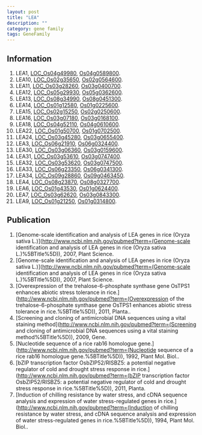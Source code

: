 ```yaml
---
layout: post
title: "LEA"
description: ""
category: gene family
tags: GeneFamily
---
```


## Information
1. LEA1, [LOC_Os04g49980](http://rice.plantbiology.msu.edu/cgi-bin/ORF_infopage.cgi?orf=LOC_Os04g49980), [Os04g0589800](http://rapdb.dna.affrc.go.jp/viewer/gbrowse_details/irgsp1?name=Os04g0589800).
2. LEA10, [LOC_Os02g35650](http://rice.plantbiology.msu.edu/cgi-bin/ORF_infopage.cgi?orf=LOC_Os02g35650), [Os02g0564600](http://rapdb.dna.affrc.go.jp/viewer/gbrowse_details/irgsp1?name=Os02g0564600).
3. LEA11, [LOC_Os03g28260](http://rice.plantbiology.msu.edu/cgi-bin/ORF_infopage.cgi?orf=LOC_Os03g28260), [Os03g0400700](http://rapdb.dna.affrc.go.jp/viewer/gbrowse_details/irgsp1?name=Os03g0400700).
4. LEA12, [LOC_Os05g29930](http://rice.plantbiology.msu.edu/cgi-bin/ORF_infopage.cgi?orf=LOC_Os05g29930), [Os05g0362600](http://rapdb.dna.affrc.go.jp/viewer/gbrowse_details/irgsp1?name=Os05g0362600).
5. LEA13, [LOC_Os08g34990](http://rice.plantbiology.msu.edu/cgi-bin/ORF_infopage.cgi?orf=LOC_Os08g34990), [Os08g0451300](http://rapdb.dna.affrc.go.jp/viewer/gbrowse_details/irgsp1?name=Os08g0451300).
6. LEA14, [LOC_Os01g12580](http://rice.plantbiology.msu.edu/cgi-bin/ORF_infopage.cgi?orf=LOC_Os01g12580), [Os01g0225600](http://rapdb.dna.affrc.go.jp/viewer/gbrowse_details/irgsp1?name=Os01g0225600).
7. LEA15, [LOC_Os02g15250](http://rice.plantbiology.msu.edu/cgi-bin/ORF_infopage.cgi?orf=LOC_Os02g15250), [Os02g0250600](http://rapdb.dna.affrc.go.jp/viewer/gbrowse_details/irgsp1?name=Os02g0250600).
8. LEA16, [LOC_Os03g07180](http://rice.plantbiology.msu.edu/cgi-bin/ORF_infopage.cgi?orf=LOC_Os03g07180), [Os03g0168100](http://rapdb.dna.affrc.go.jp/viewer/gbrowse_details/irgsp1?name=Os03g0168100).
9. LEA18, [LOC_Os04g52110](http://rice.plantbiology.msu.edu/cgi-bin/ORF_infopage.cgi?orf=LOC_Os04g52110), [Os04g0610600](http://rapdb.dna.affrc.go.jp/viewer/gbrowse_details/irgsp1?name=Os04g0610600).
10. LEA22, [LOC_Os01g50700](http://rice.plantbiology.msu.edu/cgi-bin/ORF_infopage.cgi?orf=LOC_Os01g50700), [Os01g0702500](http://rapdb.dna.affrc.go.jp/viewer/gbrowse_details/irgsp1?name=Os01g0702500).
11. LEA24, [LOC_Os03g45280](http://rice.plantbiology.msu.edu/cgi-bin/ORF_infopage.cgi?orf=LOC_Os03g45280), [Os03g0655400](http://rapdb.dna.affrc.go.jp/viewer/gbrowse_details/irgsp1?name=Os03g0655400).
12. LEA3, [LOC_Os06g21910](http://rice.plantbiology.msu.edu/cgi-bin/ORF_infopage.cgi?orf=LOC_Os06g21910), [Os06g0324400](http://rapdb.dna.affrc.go.jp/viewer/gbrowse_details/irgsp1?name=Os06g0324400).
13. LEA30, [LOC_Os03g06360](http://rice.plantbiology.msu.edu/cgi-bin/ORF_infopage.cgi?orf=LOC_Os03g06360), [Os03g0159600](http://rapdb.dna.affrc.go.jp/viewer/gbrowse_details/irgsp1?name=Os03g0159600).
14. LEA31, [LOC_Os03g53610](http://rice.plantbiology.msu.edu/cgi-bin/ORF_infopage.cgi?orf=LOC_Os03g53610), [Os03g0747400](http://rapdb.dna.affrc.go.jp/viewer/gbrowse_details/irgsp1?name=Os03g0747400).
15. LEA32, [LOC_Os03g53620](http://rice.plantbiology.msu.edu/cgi-bin/ORF_infopage.cgi?orf=LOC_Os03g53620), [Os03g0747500](http://rapdb.dna.affrc.go.jp/viewer/gbrowse_details/irgsp1?name=Os03g0747500).
16. LEA33, [LOC_Os06g23350](http://rice.plantbiology.msu.edu/cgi-bin/ORF_infopage.cgi?orf=LOC_Os06g23350), [Os06g0341300](http://rapdb.dna.affrc.go.jp/viewer/gbrowse_details/irgsp1?name=Os06g0341300).
17. LEA34, [LOC_Os09g28860](http://rice.plantbiology.msu.edu/cgi-bin/ORF_infopage.cgi?orf=LOC_Os09g28860), [Os09g0463450](http://rapdb.dna.affrc.go.jp/viewer/gbrowse_details/irgsp1?name=Os09g0463450).
18. LEA4, [LOC_Os08g23870](http://rice.plantbiology.msu.edu/cgi-bin/ORF_infopage.cgi?orf=LOC_Os08g23870), [Os08g0327700](http://rapdb.dna.affrc.go.jp/viewer/gbrowse_details/irgsp1?name=Os08g0327700).
19. LEA6, [LOC_Os01g43530](http://rice.plantbiology.msu.edu/cgi-bin/ORF_infopage.cgi?orf=LOC_Os01g43530), [Os01g0624400](http://rapdb.dna.affrc.go.jp/viewer/gbrowse_details/irgsp1?name=Os01g0624400).
20. LEA7, [LOC_Os03g62620](http://rice.plantbiology.msu.edu/cgi-bin/ORF_infopage.cgi?orf=LOC_Os03g62620), [Os03g0843300](http://rapdb.dna.affrc.go.jp/viewer/gbrowse_details/irgsp1?name=Os03g0843300).
21. LEA9, [LOC_Os01g21250](http://rice.plantbiology.msu.edu/cgi-bin/ORF_infopage.cgi?orf=LOC_Os01g21250), [Os01g0314800](http://rapdb.dna.affrc.go.jp/viewer/gbrowse_details/irgsp1?name=Os01g0314800).

## Publication
1. [Genome-scale identification and analysis of LEA genes in rice (Oryza sativa L.)](http://www.ncbi.nlm.nih.gov/pubmed?term=(Genome-scale identification and analysis of LEA genes in rice (Oryza sativa L.)%5BTitle%5D)), 2007, Plant Science.
2. [Genome-scale identification and analysis of LEA genes in rice (Oryza sativa L.)](http://www.ncbi.nlm.nih.gov/pubmed?term=(Genome-scale identification and analysis of LEA genes in rice (Oryza sativa L.)%5BTitle%5D)), 2007, Plant Science.
3. [Overexpression of the trehalose-6-phosphate synthase gene OsTPS1 enhances abiotic stress tolerance in rice.](http://www.ncbi.nlm.nih.gov/pubmed?term=(Overexpression of the trehalose-6-phosphate synthase gene OsTPS1 enhances abiotic stress tolerance in rice.%5BTitle%5D)), 2011, Planta..
4. [Screening and cloning of antimicrobial DNA sequences using a vital staining method](http://www.ncbi.nlm.nih.gov/pubmed?term=(Screening and cloning of antimicrobial DNA sequences using a vital staining method%5BTitle%5D)), 2009, Gene.
5. [Nucleotide sequence of a rice rab16 homologue gene.](http://www.ncbi.nlm.nih.gov/pubmed?term=(Nucleotide sequence of a rice rab16 homologue gene.%5BTitle%5D)), 1992, Plant Mol. Biol..
6. [bZIP transcription factor OsbZIP52/RISBZ5: a potential negative regulator of cold and drought stress response in rice.](http://www.ncbi.nlm.nih.gov/pubmed?term=(bZIP transcription factor OsbZIP52/RISBZ5: a potential negative regulator of cold and drought stress response in rice.%5BTitle%5D)), 2011, Planta.
7. [Induction of chilling resistance by water stress, and cDNA sequence analysis and expression of water stress-regulated genes in rice.](http://www.ncbi.nlm.nih.gov/pubmed?term=(Induction of chilling resistance by water stress, and cDNA sequence analysis and expression of water stress-regulated genes in rice.%5BTitle%5D)), 1994, Plant Mol. Biol..


